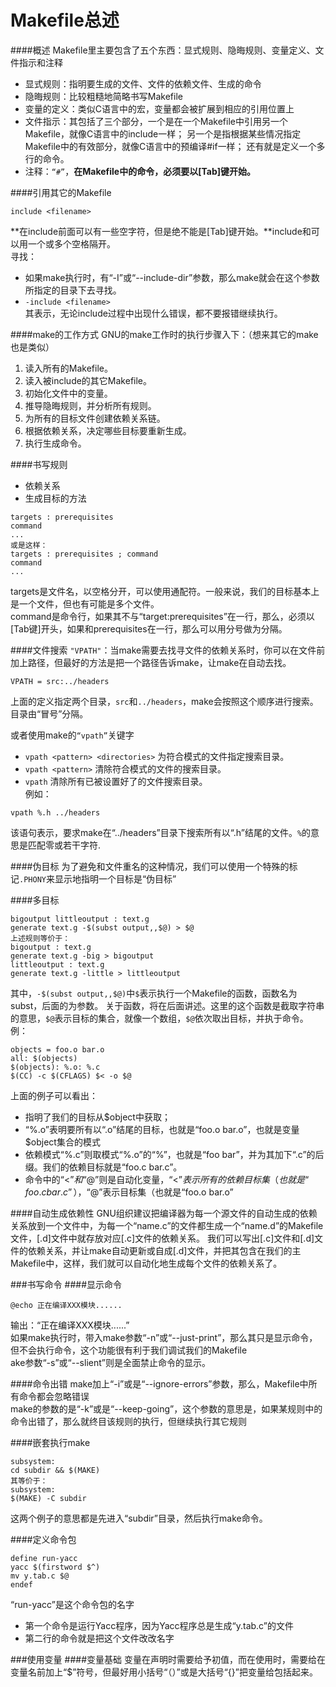 Makefile总述
====

####概述
Makefile里主要包含了五个东西：显式规则、隐晦规则、变量定义、文件指示和注释
* 显式规则：指明要生成的文件、文件的依赖文件、生成的命令
* 隐晦规则：比较粗糙地简略书写Makefile
* 变量的定义：类似C语言中的宏，变量都会被扩展到相应的引用位置上
* 文件指示：其包括了三个部分，一个是在一个Makefile中引用另一个Makefile，就像C语言中的include一样；
另一个是指根据某些情况指定Makefile中的有效部分，就像C语言中的预编译#if一样；
还有就是定义一个多行的命令。
* 注释：`“#”`，**在Makefile中的命令，必须要以[Tab]键开始。**

####引用其它的Makefile

	include <filename>
	
**在include前面可以有一些空字符，但是绝不能是[Tab]键开始。**include和<filename>可以用一个或多个空格隔开。  
寻找：
* 如果make执行时，有“-I”或“--include-dir”参数，那么make就会在这个参数所指定的目录下去寻找。
* `-include <filename>`  
其表示，无论include过程中出现什么错误，都不要报错继续执行。

####make的工作方式
GNU的make工作时的执行步骤入下：（想来其它的make也是类似）

1. 读入所有的Makefile。  
2. 读入被include的其它Makefile。  
3. 初始化文件中的变量。  
4. 推导隐晦规则，并分析所有规则。  
5. 为所有的目标文件创建依赖关系链。  
6. 根据依赖关系，决定哪些目标要重新生成。  
7. 执行生成命令。  

####书写规则
* 依赖关系
* 生成目标的方法
```
targets : prerequisites
command
...
或是这样：
targets : prerequisites ; command
command
...
```
targets是文件名，以空格分开，可以使用通配符。一般来说，我们的目标基本上是一个文件，但也有可能是多个文件。  
command是命令行，如果其不与“target:prerequisites”在一行，那么，必须以[Tab键]开头，如果和prerequisites在一行，那么可以用分号做为分隔。  

####文件搜索
`"VPATH"`：当make需要去找寻文件的依赖关系时，你可以在文件前加上路径，但最好的方法是把一个路径告诉make，让make在自动去找。
```
VPATH = src:../headers
```
上面的定义指定两个目录，`src`和`../headers`，make会按照这个顺序进行搜索。目录由“冒号”分隔。 

或者使用make的`“vpath”`关键字
* `vpath <pattern> <directories>`
为符合模式<pattern>的文件指定搜索目录<directories>。
* `vpath <pattern>`
清除符合模式<pattern>的文件的搜索目录。
* `vpath`
清除所有已被设置好了的文件搜索目录。   
例如：
```
vpath %.h ../headers
```
该语句表示，要求make在“../headers”目录下搜索所有以“.h”结尾的文件。` % `的意思是匹配零或若干字符.

####伪目标
为了避免和文件重名的这种情况，我们可以使用一个特殊的标记`.PHONY`来显示地指明一个目标是“伪目标”

####多目标
```
bigoutput littleoutput : text.g
generate text.g -$(subst output,,$@) > $@
上述规则等价于：
bigoutput : text.g
generate text.g -big > bigoutput
littleoutput : text.g
generate text.g -little > littleoutput
```

其中，`-$(subst output,,$@)`中`$`表示执行一个Makefile的函数，函数名为subst，后面的为参数。
关于函数，将在后面讲述。这里的这个函数是截取字符串的意思，`$@`表示目标的集合，就像一个数组，`$@`依次取出目标，并执于命令。   
例：
```
objects = foo.o bar.o
all: $(objects)
$(objects): %.o: %.c
$(CC) -c $(CFLAGS) $< -o $@
```
上面的例子可以看出：
* 指明了我们的目标从$object中获取；
* “%.o”表明要所有以“.o”结尾的目标，也就是“foo.o bar.o”，也就是变量$object集合的模式
* 依赖模式“%.c”则取模式“%.o”的“%”，也就是“foo bar”，并为其加下“.c”的后缀。我们的依赖目标就是“foo.c bar.c”。
* 命令中的“$<”和“$@”则是自动化变量，“$<”表示所有的依赖目标集（也就是“foo.c bar.c”），“$@”表示目标集（也就是“foo.o bar.o”

####自动生成依赖性
GNU组织建议把编译器为每一个源文件的自动生成的依赖关系放到一个文件中，为每一个“name.c”的文件都生成一个“name.d”的Makefile文件，[.d]文件中就存放对应[.c]文件的依赖关系。
我们可以写出[.c]文件和[.d]文件的依赖关系，并让make自动更新或自成[.d]文件，并把其包含在我们的主Makefile中，这样，我们就可以自动化地生成每个文件的依赖关系了。

###书写命令
####显示命令
```
@echo 正在编译XXX模块......
```
输出：“正在编译XXX模块......”  
如果make执行时，带入make参数“-n”或“--just-print”，那么其只是显示命令，但不会执行命令，这个功能很有利于我们调试我们的Makefile  
ake参数“-s”或“--slient”则是全面禁止命令的显示。

####命令出错
make加上“-i”或是“--ignore-errors”参数，那么，Makefile中所有命令都会忽略错误   
make的参数的是“-k”或是“--keep-going”，这个参数的意思是，如果某规则中的命令出错了，那么就终目该规则的执行，但继续执行其它规则

####嵌套执行make
```
subsystem:
cd subdir && $(MAKE)
其等价于：
subsystem:
$(MAKE) -C subdir
```
这两个例子的意思都是先进入“subdir”目录，然后执行make命令。   

####定义命令包
```
define run-yacc
yacc $(firstword $^)
mv y.tab.c $@
endef
```
“run-yacc”是这个命令包的名字    
* 第一个命令是运行Yacc程序，因为Yacc程序总是生成“y.tab.c”的文件
* 第二行的命令就是把这个文件改改名字

###使用变量
####变量基础
变量在声明时需要给予初值，而在使用时，需要给在变量名前加上“$”符号，但最好用小括号“（）”或是大括号“{}”把变量给包括起来。   
